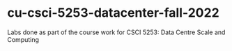 # cu-csci-5253-datacenter-fall-2022
Labs done as part of the course work for CSCI 5253: Data Centre Scale and Computing
